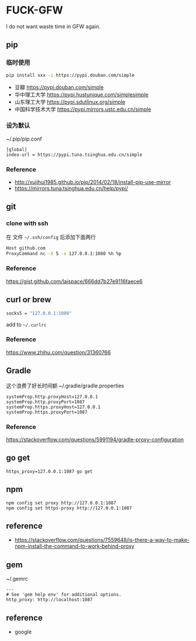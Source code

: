 # FUCK-GFW
I do not want waste time in GFW again.
## pip
### 临时使用
```bash
pip install xxx -i https://pypi.douban.com/simple
```
* 豆瓣            https://pypi.douban.com/simple
* 华中理工大学     https://pypi.hustunique.com/simplesimple
* 山东理工大学     https://pypi.sdutlinux.org/simple
* 中国科学技术大学  https://pypi.mirrors.ustc.edu.cn/simple

### 设为默认
~/.pip/pip.conf
```
[global]
index-url = https://pypi.tuna.tsinghua.edu.cn/simple
```

### Reference
* http://xujihui1985.github.io/pip/2014/02/18/install-pip-use-mirror
* https://mirrors.tuna.tsinghua.edu.cn/help/pypi/

## git
### clone with ssh
在 文件 `~/.ssh/config` 后添加下面两行
```bash
Host github.com
ProxyCommand nc -X 5 -x 127.0.0.1:1080 %h %p
```
### Reference
https://gist.github.com/laispace/666dd7b27e9116faece6

## curl or brew
```bash
socks5 = "127.0.0.1:1080"
```
add to `~/.curlrc`

### Reference
https://www.zhihu.com/question/31360766

## Gradle
这个浪费了好长时间额
~/.gradle/gradle.properties
```
systemProp.http.proxyHost=127.0.0.1
systemProp.http.proxyPort=1087
systemProp.https.proxyHost=127.0.0.1
systemProp.https.proxyPort=1087
```
### Reference
https://stackoverflow.com/questions/5991194/gradle-proxy-configuration

## go get
```
https_proxy=127.0.0.1:1087 go get
```

## npm
```
npm config set proxy http://127.0.0.1:1087
npm config set https-proxy http://127.0.0.1:1087
```
## reference
* https://stackoverflow.com/questions/7559648/is-there-a-way-to-make-npm-install-the-command-to-work-behind-proxy

## gem
~/.gemrc
```
---
# See 'gem help env' for additional options.
http_proxy: http://localhost:1087
```
## reference
* google
